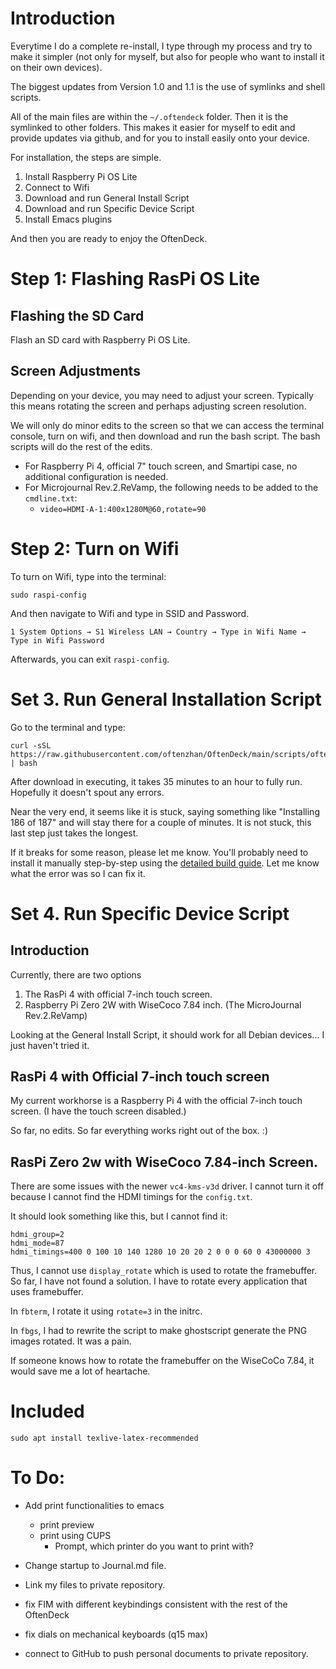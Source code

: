# Introduction

Everytime I do a complete re-install, I type through my process and try to make it simpler (not only for myself, but also for people who want to install it on their own devices).

The biggest updates from Version 1.0 and 1.1 is the use of symlinks and shell scripts.

All of the main files are within the `~/.oftendeck` folder. Then it is the symlinked to other folders. This makes it easier for myself to edit and provide updates via github, and for you to install easily onto your device.

For installation, the steps are simple.
1. Install Raspberry Pi OS Lite
2. Connect to Wifi
3. Download and run General Install Script
4. Download and run Specific Device Script
5. Install Emacs plugins

And then you are ready to enjoy the OftenDeck. 

# Step 1: Flashing RasPi OS Lite

## Flashing the SD Card

Flash an SD card with Raspberry Pi OS Lite. 

## Screen Adjustments

Depending on your device, you may need to adjust your screen. Typically this means rotating the screen and perhaps adjusting screen resolution. 

We will only do minor edits to the screen so that we can access the terminal console, turn on wifi, and then download and run the bash script. The bash scripts will do the rest of the edits.

- For Raspberry Pi 4, official 7" touch screen, and Smartipi case, no additional configuration is needed.
- For Microjournal Rev.2.ReVamp, the following needs to be added to the `cmdline.txt`:
   - `video=HDMI-A-1:400x1280M@60,rotate=90 
`
# Step 2: Turn on Wifi

To turn on Wifi, type into the terminal:

```
sudo raspi-config
```

And then navigate to Wifi and type in SSID and Password.

```
1 System Options → S1 Wireless LAN → Country → Type in Wifi Name → Type in Wifi Password
```

Afterwards, you can exit `raspi-config`.

# Set 3. Run General Installation Script

Go to the terminal and type:

```
curl -sSL https://raw.githubusercontent.com/oftenzhan/OftenDeck/main/scripts/oftendeck_scratchbuild.sh | bash
```

After download in executing, it takes 35 minutes to an hour to fully run. Hopefully it doesn't spout any errors. 

Near the very end, it seems like it is stuck, saying something like "Installing 186 of 187" and will stay there for a couple of minutes. It is not stuck, this last step just takes the longest.

If it breaks for some reason, please let me know. You'll probably need to install it manually step-by-step using the [detailed build guide](detailed_build.md). Let me know what the error was so I can fix it.


# Set 4. Run Specific Device Script

## Introduction

Currently, there are two options
1. The RasPi 4 with official 7-inch touch screen.
2. Raspberry Pi Zero 2W with WiseCoco 7.84 inch. (The MicroJournal Rev.2.ReVamp)

Looking at the General Install Script, it should work for all Debian devices... I just haven't tried it. 


## RasPi 4 with Official 7-inch touch screen

My current workhorse is a Raspberry Pi 4 with the official 7-inch touch screen. (I have the touch screen disabled.)

So far, no edits. So far everything works right out of the box. :)

## RasPi Zero 2w with WiseCoco 7.84-inch Screen.

There are some issues with the newer `vc4-kms-v3d` driver. I cannot turn it off because I cannot find the HDMI timings for the `config.txt`. 

It should look something like this, but I cannot find it:

```
hdmi_group=2
hdmi_mode=87
hdmi_timings=400 0 100 10 140 1280 10 20 20 2 0 0 0 60 0 43000000 3
```

Thus, I cannot use `display_rotate` which is used to rotate the framebuffer. So far, I have not found a solution. I have to rotate every application that uses framebuffer.

In `fbterm`, I rotate it using `rotate=3` in the initrc.

In `fbgs`, I had to rewrite the script to make ghostscript generate the PNG images rotated. It was a pain.

If someone knows how to rotate the framebuffer on the WiseCoCo 7.84, it would save me a lot of heartache.


# Included

```
sudo apt install texlive-latex-recommended
```
# To Do:
- Add print functionalities to emacs
   - print preview
   - print using CUPS
      - Prompt, which printer do you want to print with?

- Change startup to Journal.md file.
- Link my files to private repository.
- fix FIM with different keybindings consistent with the rest of the OftenDeck
- fix dials on mechanical keyboards (q15 max)
- connect to GitHub to push personal documents to private repository.





